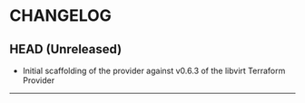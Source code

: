 CHANGELOG
=========

## HEAD (Unreleased)
* Initial scaffolding of the provider against v0.6.3 of the libvirt Terraform Provider

---
